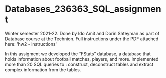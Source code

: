 # Databases_236363_SQL_assignment

Winter semester 2021-22. Done by Ido Amit and Dorin Shteyman as part of Database course at the Technion. Full instructions under the PDF attached here: 'hw2 - instructions'

In this assigment we developed the “FStats” database, a database that holds information about football matches, players, and more.
Implemented more than 20 SQL queries to : construct, deconstruct tables and extract complex information from the tables.
